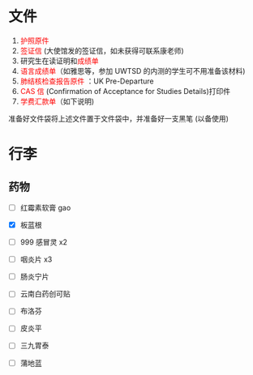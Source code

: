 # 文件
1. <font color="#ff0000">护照原件</font>
2. <font color="#ff0000">签证信</font> (大使馆发的签证信，如未获得可联系康老师) 
3. 研究生在读证明和<font color="#ff0000">成绩单</font>
4. <font color="#ff0000">语言成绩单</font>（如雅思等，参加 UWTSD 的内测的学生可不用准备该材料) 
5. <font color="#ff0000">肺结核检查报告原件 </font>：UK Pre-Departure
6. <font color="#ff0000">CAS 信</font> (Confirmation of Acceptance for Studies Details)打印件 
7. <font color="#ff0000">学费汇款单</font>（如下说明)

准备好文件袋将上述文件置于文件袋中，并准备好一支黑笔 (以备使用)

# 行李

## 药物
- [ ] 红霉素软膏 gao
- [x] 板蓝根 
- [ ] 999 感冒灵 x2
- [ ] 咽炎片 x3
- [ ] 肠炎宁片
- [ ] 云南白药创可贴
- [ ] 布洛芬
- [ ] 皮炎平
- [ ] 三九胃泰
- [ ] 蒲地蓝

